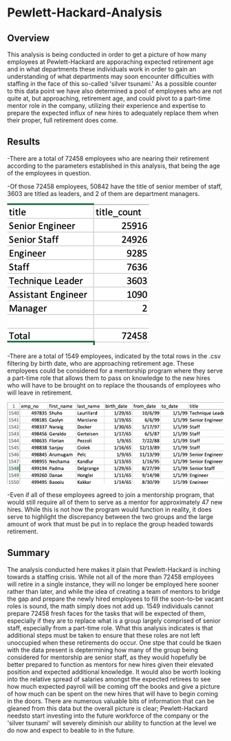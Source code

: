 # Pewlett-Hackard-Analysis

## Overview

This analysis is being conducted in order to get a picture of how many employees at Pewlett-Hackard are apporaching expected retirement age and in what departments these individuals work in order to gain an understanding of what departments may soon encounter difficulties with staffing in the face of this so-called 'silver tsunami.' As a possible counter to this data point we have also determined a pool of employees who are not quite at, but approaching, retirement age, and could pivot to a part-time mentor role in the company, utilizing their experience and expertise to prepare the expected influx of new hires to adequately replace them when their proper, full retirement does come.

## Results

-There are a total of 72458 employees who are nearing their retirement according to the parameters established in this analysis, that being the age of the employees in question.

-Of those 72458 employees, 50842 have the title of senior member of staff, 3603 are titled as leaders, and 2 of them are department managers.

![Number of near-to-retirement employees by job title](retirement_titles.png)

-There are a total of 1549 employees, indicated by the total rows in the .csv filtering by birth date, who are approaching retirement age. These employees could be considered for a mentorship program where they serve a part-time role that allows them to pass on knowledge to the new hires who will have to be brought on to replace the thousands of employees who will leave in retirement.

![End of file containing candidates for mentorship program](mentorship_eligibility.png)

-Even if all of these employees agreed to join a mentorship program, that would still require all of them to serve as a mentor for approximately 47 new hires. While this is not how the program would function in reality, it does serve to highlight the discrepancy between the two groups and the large amount of work that must be put in to replace the group headed towards retirement.

## Summary

The analysis conducted here makes it plain that Pewlett-Hackard is inching towards a staffing crisis. While not all of the more than 72458 employees will retire in a single instance, they will no longer be employed here sooner rather than later, and while the idea of creating a team of mentors to bridge the gap and prepare the newly hired employees to fill the soon-to-be vacant roles is sound, the math simply does not add up. 1549 individuals cannot prepare 72458 fresh faces for the tasks that will be expected of them, especially if they are to replace what is a group largely comprised of senior staff, especially from a part-time role. What this analysis indicates is that additional steps must be taken to ensure that these roles are not left unoccupied when these retirements do occur. One stpe that could be tkaen with the data present is deptermining how many of the group being considered for mentorship are senior staff, as they would hopefully be better prepared to function as mentors for new hires given their elevated position and expected additional knowledge. It would also be worth looking into the relative spread of salaries amongst the expected retirees to see how much expected payroll will be coming off the books and give a picture of how much can be spent on the new hires that will have to begin coming in the doors. There are numerous valuable bits of information that can be gleaned from this data but the overall picture is clear; Pewlett-Hackard needsto start investing into the future workforce of the company or the 'silver tsunami' will severely diminish our ability to function at the level we do now and expect to beable to in the future.
